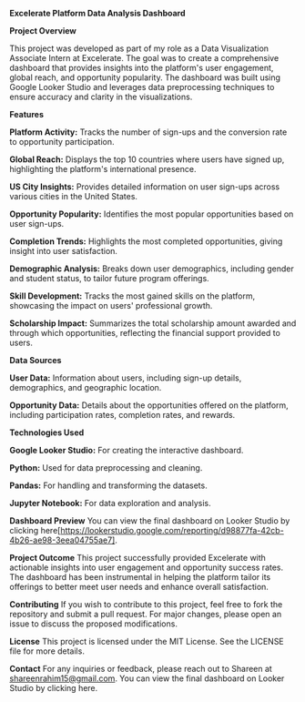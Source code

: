 **Excelerate Platform Data Analysis Dashboard**

**Project Overview**

This project was developed as part of my role as a Data Visualization Associate Intern at Excelerate. The goal was to create a comprehensive dashboard that provides insights into the platform's user engagement, global reach, and opportunity popularity. The dashboard was built using Google Looker Studio and leverages data preprocessing techniques to ensure accuracy and clarity in the visualizations.

**Features**

**Platform Activity:** Tracks the number of sign-ups and the conversion rate to opportunity participation.

**Global Reach:** Displays the top 10 countries where users have signed up, highlighting the platform's international presence.

**US City Insights:** Provides detailed information on user sign-ups across various cities in the United States.

**Opportunity Popularity:** Identifies the most popular opportunities based on user sign-ups.

**Completion Trends:** Highlights the most completed opportunities, giving insight into user satisfaction.

**Demographic Analysis:** Breaks down user demographics, including gender and student status, to tailor future program offerings.

**Skill Development:** Tracks the most gained skills on the platform, showcasing the impact on users' professional growth.

**Scholarship Impact:** Summarizes the total scholarship amount awarded and through which opportunities, reflecting the financial support provided to users.


**Data Sources**

**User Data:** Information about users, including sign-up details, demographics, and geographic location.

**Opportunity Data:** Details about the opportunities offered on the platform, including participation rates, completion rates, and rewards.


**Technologies Used**

**Google Looker Studio:** For creating the interactive dashboard.

**Python:** Used for data preprocessing and cleaning.

**Pandas:** For handling and transforming the datasets.

**Jupyter Notebook:** For data exploration and analysis.

**Dashboard Preview**
You can view the final dashboard on Looker Studio by clicking here[https://lookerstudio.google.com/reporting/d98877fa-42cb-4b26-ae98-3eea04755ae7].

**Project Outcome**
This project successfully provided Excelerate with actionable insights into user engagement and opportunity success rates. The dashboard has been instrumental in helping the platform tailor its offerings to better meet user needs and enhance overall satisfaction.

**Contributing**
If you wish to contribute to this project, feel free to fork the repository and submit a pull request. For major changes, please open an issue to discuss the proposed modifications.

**License**
This project is licensed under the MIT License. See the LICENSE file for more details.

**Contact**
For any inquiries or feedback, please reach out to Shareen at shareenrahim15@gmail.com.
You can view the final dashboard on Looker Studio by clicking here.
